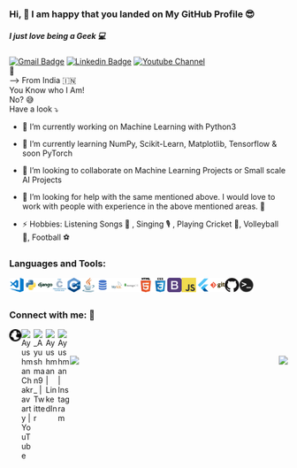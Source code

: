 ### Hi, 👋 I am happy that you landed on My GitHub Profile  :sunglasses: 
##### I just love being a Geek :computer:

[![Gmail Badge](https://img.shields.io/badge/-Gmail-c14438?style=flat-square&logo=Gmail&logoColor=white&link=mailto:ayushmanchak@gmail.com)](mailto:ayushmanchak@gmail.com)
[![Linkedin Badge](https://img.shields.io/badge/-Ayushman-blue?style=flat-square&logo=Linkedin&logoColor=white&link=https://www.linkedin.com/in/ayushhmanchakravarty)](https://www.linkedin.com/in/ayushhmanchakravarty)
[![Youtube Channel](https://img.shields.io/badge/-Ayushman%20Chakravarty-c14438?style=flat-square&logo=Youtube&link=https://www.youtube.com/channel/UCmBzEm2eySjNyGw4xQ8YkqQ)](https://www.youtube.com/channel/UCietjxpksncMdOUkycv5nqA)
 <br> 👋 <br>
--> From India    :india: <br>
You Know who I Am! <br>
No? :sweat_smile: <br>
Have a look :arrow_heading_down:
<section>
 
- 🔭 I’m currently working on Machine Learning with Python3
 
- 🌱 I’m currently learning NumPy, Scikit-Learn, Matplotlib, Tensorflow & soon PyTorch
 
- 👯 I’m looking to collaborate on Machine Learning Projects or Small scale AI Projects
 
- 🤔 I’m looking for help with the same mentioned above. I would love to work with people with experience in the above mentioned areas. :100:

- ⚡ Hobbies: Listening Songs :musical_score: , Singing :studio_microphone: , Playing Cricket :cricket_game:, Volleyball :volleyball:, Football :soccer:
</section>


<div>
 
### Languages and Tools:

<img align="left" alt="Visual Studio Code" width="26px" src="https://raw.githubusercontent.com/github/explore/80688e429a7d4ef2fca1e82350fe8e3517d3494d/topics/visual-studio-code/visual-studio-code.png" />
<img align="left" alt="Python" width="26px" src="https://raw.githubusercontent.com/github/explore/80688e429a7d4ef2fca1e82350fe8e3517d3494d/topics/python/python.png" />
<img align="left" alt="Django" width="26px" src="https://raw.githubusercontent.com/github/explore/80688e429a7d4ef2fca1e82350fe8e3517d3494d/topics/django/django.png" />
<img align="left" alt="C Language" width="26px" src="https://raw.githubusercontent.com/github/explore/e94815998e4e0713912fed477a1f346ec04c3da2/topics/c/c.png" />
<img align="left" alt="C++" width="26px" src="https://raw.githubusercontent.com/github/explore/80688e429a7d4ef2fca1e82350fe8e3517d3494d/topics/cpp/cpp.png" />
<img align="left" alt="Java" width="26px" src="https://raw.githubusercontent.com/github/explore/80688e429a7d4ef2fca1e82350fe8e3517d3494d/topics/java/java.png" />
<img align="left" alt="SQL" width="26px" src="https://raw.githubusercontent.com/github/explore/80688e429a7d4ef2fca1e82350fe8e3517d3494d/topics/sql/sql.png" />
<img align="left" alt="MySQL" width="26px" src="https://raw.githubusercontent.com/github/explore/80688e429a7d4ef2fca1e82350fe8e3517d3494d/topics/mysql/mysql.png" />
<img align="left" alt="MongoDB" width="26px" src="https://raw.githubusercontent.com/github/explore/80688e429a7d4ef2fca1e82350fe8e3517d3494d/topics/mongodb/mongodb.png" />
<img align="left" alt="HTML5" width="26px" src="https://raw.githubusercontent.com/github/explore/80688e429a7d4ef2fca1e82350fe8e3517d3494d/topics/html/html.png" />
<img align="left" alt="CSS3" width="26px" src="https://raw.githubusercontent.com/github/explore/80688e429a7d4ef2fca1e82350fe8e3517d3494d/topics/css/css.png" />
<img align="left" alt="Bootstrap" width="26px" src="https://raw.githubusercontent.com/github/explore/80688e429a7d4ef2fca1e82350fe8e3517d3494d/topics/bootstrap/bootstrap.png" />
<img align="left" alt="JavaScript" width="26px" src="https://raw.githubusercontent.com/github/explore/80688e429a7d4ef2fca1e82350fe8e3517d3494d/topics/javascript/javascript.png" />
<img align="left" alt="Flutter" width="26px" src="https://raw.githubusercontent.com/github/explore/80688e429a7d4ef2fca1e82350fe8e3517d3494d/topics/flutter/flutter.png" />
<img align="left" alt="Git" width="26px" src="https://raw.githubusercontent.com/github/explore/80688e429a7d4ef2fca1e82350fe8e3517d3494d/topics/git/git.png" />
<img align="left" alt="GitHub" width="26px" src="https://raw.githubusercontent.com/github/explore/78df643247d429f6cc873026c0622819ad797942/topics/github/github.png" />
<img align="left" alt="Terminal" width="26px" src="https://raw.githubusercontent.com/github/explore/80688e429a7d4ef2fca1e82350fe8e3517d3494d/topics/terminal/terminal.png" />
<br />
<br /> </div>

### Connect with me:  💬

[<img align="left" alt="Ayushman" width="22px" src="https://raw.githubusercontent.com/iconic/open-iconic/master/svg/globe.svg" />][website]
[<img align="left" alt="Ayushman Chakravarty | YouTube" width="22px" src="https://cdn.jsdelivr.net/npm/simple-icons@v3/icons/youtube.svg" />][youtube]
[<img align="left" alt="_Ayushman9_ | Twitter" width="22px" src="https://cdn.jsdelivr.net/npm/simple-icons@v3/icons/twitter.svg" />][twitter]
[<img align="left" alt="Ayushman | LinkedIn" width="22px" src="https://cdn.jsdelivr.net/npm/simple-icons@v3/icons/linkedin.svg" />][linkedin]
[<img align="left" alt="Ayushman | Instagram" width="22px" src="https://cdn.jsdelivr.net/npm/simple-icons@v3/icons/instagram.svg" />][instagram]  
<br>


<a href="https://github.com/Ayushman09">
  <img align="left" src="https://github-readme-stats.vercel.app/api?username=Ayushman09&show_icons=true" />
</a>
<a href="https://github.com/Ayushman09">
  <img align="right" src="https://github-readme-stats.vercel.app/api/top-langs/?username=Ayushman09" />
</a> 
<br><br><br><br><br><br><br>

[website]: https://www.github.com/Ayushman09/
[twitter]: https://twitter.com/_Ayushman9_
[youtube]: https://www.youtube.com/channel/UCietjxpksncMdOUkycv5nqA
[linkedin]: https://www.linkedin.com/in/ayushhmanchakravarty/
[instagram]: https://www.instagram.com/ayushman9.11/
[](https://komarev.com/ghpvc/?username=Ayushman09&color=blue&label=Profile+Views)
